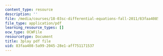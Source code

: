 ```yaml
---
content_type: resource
description: ''
file: /media/courses/18-03sc-differential-equations-fall-2011/83faa4085a99204528e1aff751171537_9KbpbBMThTE.pdf
file_type: application/pdf
learning_resource_types: []
ocw_type: OCWFile
resourcetype: Document
title: 3play pdf file
uid: 83faa408-5a99-2045-28e1-aff751171537
---
```

